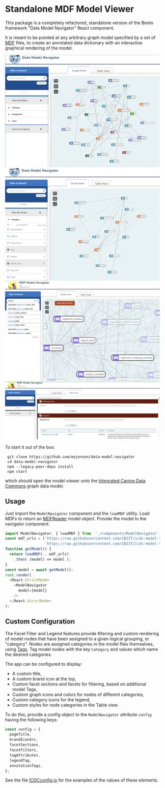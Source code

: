 # Standalone MDF Model Viewer

This package is a completely refactored, standalone version of the Bento
framework "Data Model Navigator" React component.

It is meant to be pointed at any arbitrary graph model specified by a
set of [MDF](https://github.com/CBIIT/bento-mdf) files, to create an
annotated data dictionary with an interactive graphical rendering of
the model.

![screenshot of ICDC model graph](./screen-1.jpg)
![screenshot of filtered ICDC model graph](./screen-2.png)
![screenshot of searched GDC model graph](./screen-3.png)
![screenshot of CCDI model table](./screen-5.png)

To start it out of the box:

     git clone https://github.com/majensen/data-model-navigator
     cd data-model-navigator
     npm --legacy-peer-deps install
     npm start

which should open the model viewer onto the
[Integrated Canine Data Commons](https://caninecommons.cancer.gov)
graph data model.

## Usage

Just import the `ModelNavigator` component and the `loadMDF`
utility. Load MDFs to return an
[MDFReader](https://www.npmjs.com/package/mdf-reader) model
object. Provide the model to the navigator component:

```js
import ModelNavigator, { loadMDF } from  './components/ModelNavigator';
const mdf_urls = ['https://raw.githubusercontent.com/CBIIT/icdc-model-tool/develop/model-desc/icdc-model.yml',
                  'https://raw.githubusercontent.com/CBIIT/icdc-model-tool/develop/model-desc/icdc-model-props.yml'];
function getModel() {
  return loadMDF(...mdf_urls)
    .then( (model) => model );
}
const model = await getModel();
root.render(
  <React.StrictMode>
    <ModelNavigator
      model={model}
    />
  </React.StrictMode>
);

```

## Custom Configuration

The Facet Filter and Legend features provide filtering and custom
rendering of model nodes that have been assigned to a given logical
grouping, or "category". Nodes are assigned categories in the model
files themselves, using
[Tags](https://github.com/CBIIT/bento-mdf?tab=readme-ov-file#tagging-entities).
Tag model nodes with the key `Category` and values which name the
desired categories.

The app can be configured to display:

* A custom title,
* A custom brand icon at the top,
* Custom facet sections and facets for filtering, based on additional model Tags,
* Custom graph icons and colors for nodes of different categories,
* Custom category icons for the legend,
* Custom styles for node categories in the Table view.

To do this, provide a config object to the `ModelNavigator` attribute 
`config` having the following keys:

```js
const config = {
  pageTitle,
  brandIconSrc,
  facetSections,
  facetFilters,
  tagAttributes,
  legendTag,
  annotationTags,
};
```

See the file [ICDCconfig.js](./src/ICDCconfig.js) for the examples of
the values of these elements.
